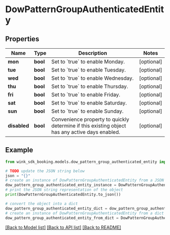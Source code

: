 # DowPatternGroupAuthenticatedEntity


## Properties

Name | Type | Description | Notes
------------ | ------------- | ------------- | -------------
**mon** | **bool** | Set to &#x60;true&#x60; to enable Monday. | [optional] 
**tue** | **bool** | Set to &#x60;true&#x60; to enable Tuesday. | [optional] 
**wed** | **bool** | Set to &#x60;true&#x60; to enable Wednesday. | [optional] 
**thu** | **bool** | Set to &#x60;true&#x60; to enable Thursday. | [optional] 
**fri** | **bool** | Set to &#x60;true&#x60; to enable Friday. | [optional] 
**sat** | **bool** | Set to &#x60;true&#x60; to enable Saturday. | [optional] 
**sun** | **bool** | Set to &#x60;true&#x60; to enable Sunday. | [optional] 
**disabled** | **bool** | Convenience property to quickly determine if this existing object has any active days enabled. | [optional] 

## Example

```python
from wink_sdk_booking.models.dow_pattern_group_authenticated_entity import DowPatternGroupAuthenticatedEntity

# TODO update the JSON string below
json = "{}"
# create an instance of DowPatternGroupAuthenticatedEntity from a JSON string
dow_pattern_group_authenticated_entity_instance = DowPatternGroupAuthenticatedEntity.from_json(json)
# print the JSON string representation of the object
print(DowPatternGroupAuthenticatedEntity.to_json())

# convert the object into a dict
dow_pattern_group_authenticated_entity_dict = dow_pattern_group_authenticated_entity_instance.to_dict()
# create an instance of DowPatternGroupAuthenticatedEntity from a dict
dow_pattern_group_authenticated_entity_from_dict = DowPatternGroupAuthenticatedEntity.from_dict(dow_pattern_group_authenticated_entity_dict)
```
[[Back to Model list]](../README.md#documentation-for-models) [[Back to API list]](../README.md#documentation-for-api-endpoints) [[Back to README]](../README.md)


